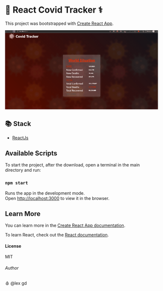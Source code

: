 # 🔴 React Covid Tracker ⚕️

This project was bootstrapped with [Create React App](https://github.com/facebook/create-react-app).

![Covid Tracker](/src/components/imgs/covidTracker.gif)

## 📚 Stack
* [ReactJs](https://reactjs.org/)

## Available Scripts

To start the project, after the download, open a terminal in the main directory and run:

### `npm start`

Runs the app in the development mode.\
Open [http://localhost:3000](http://localhost:3000) to view it in the browser.

## Learn More

You can learn more in the [Create React App documentation](https://facebook.github.io/create-react-app/docs/getting-started).

To learn React, check out the [React documentation](https://reactjs.org/).

#### License
MIT

###### Author
🩸 @lex gd
